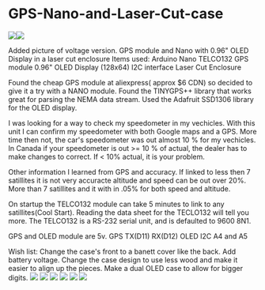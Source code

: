 # GPS-Nano-and-Laser-Cut-case
![](images/B.jpg)![](images/m.jpg)

Added picture of voltage version.
GPS module and Nano with 0.96" OLED Display in a laser cut enclosure
Items used:
Arduino Nano
TELCO132 GPS module
0.96" OLED Display (128x64) I2C interface
Laser Cut Enclosure

Found the cheap GPS module at aliexpress( approx $6 CDN) so decided to give it a try with a NANO module.
Found the TINYGPS++ library that works great for parsing the NEMA data stream.
Used the Adafruit SSD1306 library for the OLED display.

I was looking for a way to check my speedometer in my vechicles. With this unit I can confirm my speedometer with both Google maps and a GPS. More time then not, the car's speedometer was out almost 10 % for my vechicles. In Canada if your speedometer is out >= 10 % of actual, the dealer has to make changes to correct. If < 10% actual, it is your problem.

Other information I learned from GPS and accuracy. If linked to less then 7 satillites it is not very accuracte altitude and speed can be out over 20%. More than 7 satillites and it with in .05% for both speed and altitude.

On startup the TELCO132 module can take 5 minutes to link to any satillites(Cool Start). Reading the data sheet for the TECLO132 will tell you more.
The TELCO132 is a RS-232 serial unit, and is defaulted to 9600 8N1.

GPS and OLED module are 5v. 
GPS TX(D11)
    RX(D12)
OLED I2C
A4 and A5

Wish list:
Change the case's front to a banett cover like the back.
Add battery voltage.
Change the case design to use less wood and make it easier to align up the pieces.
Make a dual OLED case to allow for bigger digits.
![](images/A.jpg)
![](images/C.jpg)
![](images/D.jpg)
![](images/E.jpg)
![](images/F.jpg)
![](images/G.jpg)
